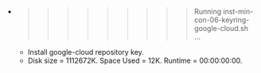 * >>>>>>>>> Running inst-min-con-06-keyring-google-cloud.sh ...
  * Install google-cloud repository key.
  * Disk size = 1112672K. Space Used = 12K. Runtime = 00:00:00:00.
